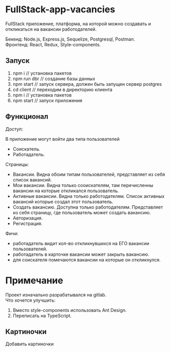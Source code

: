 # FullStack-app-vacancies

FullStack приложение, платформа, на которой можно создавать и откликаться на вакансии работодателей.<br>

Бекенд: Node.js, Express.js, Sequelize, Postgresql, Postman.<br>
Фронтенд: React, Redux, Style-components. 

## Запуск

1. npm i // установка пакетов
2. npm run dbr // создание базы данных
3. npm start // запуск сервера, должен быть запущен сервер postgres
4. сd client // переходим в директорию клиента
5. npm i // установка пакетов
6. npm start // запуск приложения

## Функционал

Доступ:

В приложение могут войти два типа пользователей
- Соискатель. 
- Работадатель.

Страницы:

- Вакансии. Видна обоим типам пользователей, представляет из себя список вакансий. 
- Мои вакансии. Видна только сооискателям, там перечисленны вакансии на которые откликался пользователь. 
- Активные вакансии. Видна только работодателям. Список активных вакансий которые создал этот пользователь. 
- Создать вакансию. Доступна только работодателям. Представляет из себя страницу, где пользователь может создать вакансию. 
- Авторизация. 
- Регистрация. 

Фичи:

- работадатель видит кол-во откликнувшихся на ЕГО вакансии пользователей.
- работадатель в карточке вакансии может закрыть вакансию. 
- для соискателя помечаются вакансии на которые он откликнулся.

# Примечание

Проект изначально разрабатывался на gitlab.<br>
Что хочется улучшить:
1. Вместо style-components использовать Ant Design.
2. Переписать на TypeScript.

## Картиночки

Добавить картиночки
